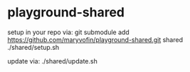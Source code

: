 # playground-shared

setup in your repo via:
git submodule add https://github.com/maryvofin/playground-shared.git shared
./shared/setup.sh

update via:
./shared/update.sh
